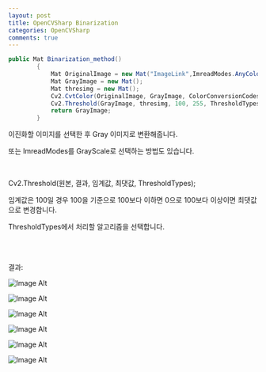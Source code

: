 ```yaml
---
layout: post
title: OpenCVSharp Binarization
categories: OpenCVSharp
comments: true
---
```




```C#
public Mat Binarization_method()
        {
            Mat OriginalImage = new Mat("ImageLink",ImreadModes.AnyColor);
            Mat GrayImage = new Mat();
            Mat thresimg = new Mat();
            Cv2.CvtColor(OriginalImage, GrayImage, ColorConversionCodes.RGB2GRAY);
            Cv2.Threshold(GrayImage, thresimg, 100, 255, ThresholdTypes.Trunc);
            return GrayImage;
        }
```

이진화할 이미지를 선택한 후 Gray 이미지로 변환해줍니다.

또는 ImreadModes를 GrayScale로 선택하는 방법도 있습니다.

<br>

Cv2.Threshold(원본, 결과, 임계값, 최댓값, ThresholdTypes);

임계값은 100일 경우 100을 기준으로 100보다 이하면 0으로 100보다 이상이면 최댓값으로 변경합니다. 

ThresholdTypes에서 처리할 알고리즘을 선택합니다.

<br>

<br>

결과:

![Image Alt ]({{site.url}}/images/Binarization/Binari1.PNG )

![Image Alt ]({{site.url}}/images/Binarization/Binari2.PNG )

![Image Alt ]({{site.url}}/images/Binarization/Binari3.png )

![Image Alt ]({{site.url}}/images/Binarization/Binari4.PNG )

![Image Alt ]({{site.url}}/images/Binarization/Binari5.png )

![Image Alt ]({{site.url}}/images/Binarization/Binari6.PNG )

<br>